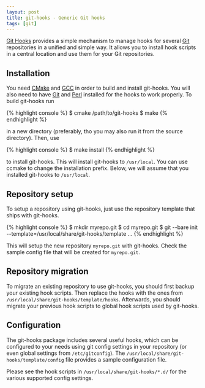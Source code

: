 ```yaml
---
layout: post
title: git-hooks - Generic Git hooks
tags: [git]
---
```



[Git Hooks](http://github.com/bmeurer/git-hooks) provides a simple mechanism to manage hooks
for several [Git](http://git-scm.com) repositories in a unified and simple way. It allows you
to install hook scripts in a central location and use them for your Git repositories.


## Installation

You need [CMake](http://www.cmake.org) and [GCC](http://gcc.gnu.org) in order to build and
install git-hooks. You will also need to have [Git](http://git-scm.com) and
[Perl](http://www.perl.org) installed for the hooks to work properly.  To build git-hooks run

{% highlight console %}
$ cmake /path/to/git-hooks
$ make
{% endhighlight %}

in a new directory (preferably, tho you may also run it from the source
directory). Then, use

{% highlight console %}
$ make install
{% endhighlight %}

to install git-hooks. This will install git-hooks to <code>/usr/local</code>. You can
use ccmake to change the installation prefix. Below, we will assume that you installed
git-hooks to <code>/usr/local</code>.


## Repository setup

To setup a repository using git-hooks, just use the repository template that ships with
git-hooks.

{% highlight console %}
$ mkdir myrepo.git
$ cd myrepo.git
$ git --bare init --template=/usr/local/share/git-hooks/template ...
{% endhighlight %}

This will setup the new repository <code>myrepo.git</code> with git-hooks. Check the
sample config file that will be created for <code>myrepo.git</code>.


## Repository migration

To migrate an existing repository to use git-hooks, you should first backup
your existing hook scripts. Then replace the hooks with the ones from
<code>/usr/local/share/git-hooks/template/hooks</code>. Afterwards, you should migrate
your previous hook scripts to global hook scripts used by git-hooks.


## Configuration

The git-hooks package includes several useful hooks, which can be configured
to your needs using git config settings in your repository (or even global
settings from <code>/etc/gitconfig</code>). The
<code>/usr/local/share/git-hooks/template/config</code> file provides a sample
configuration file.

Please see the hook scripts in <code>/usr/local/share/git-hooks/*.d/</code> for the
various supported config settings.

